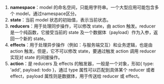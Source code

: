 1. **namespace**：model 的命名空间，只能用字符串。一个大型应用可能包含多个 model，通过namespace区分。
2. **state**：当前 model 状态的初始值，表示当前状态。
3. **reducers**：用于处理同步操作，可以修改 state，由 action 触发。reducer 是一个纯函数，它接受当前的 state 及一个数据体（payload）作为入参，返回一个新的 state。
4. **effects**：用于处理异步操作（例如：与服务端交互）和业务逻辑，也是由 action 触发。但是，它不可以修改 state，要通过触发 action 调用 reducer 实现对 state 的间接操作。
5. **action**：是 reducers 及 effects 的触发器，一般是一个对象，形如{ type: 'add', payload: todo }，通过 type 属性可以匹配到具体某个 reducer 或者 effect，payload 属性则是数据体，用于传送给 reducer 或 effect。




